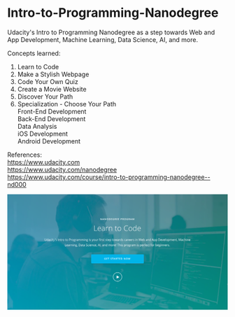 # Intro-to-Programming-Nanodegree
Udacity's Intro to Programming Nanodegree as a step towards Web and App Development, Machine Learning, Data Science, AI, and more.

Concepts learned:
1) Learn to Code
2) Make a Stylish Webpage
3) Code Your Own Quiz
4) Create a Movie Website
5) Discover Your Path
6) Specialization - Choose Your Path  
    Front-End Development  
    Back-End Development  
    Data Analysis  
    iOS Development  
    Android Development  

References:  
https://www.udacity.com  
https://www.udacity.com/nanodegree  
https://www.udacity.com/course/intro-to-programming-nanodegree--nd000  

![alt text](images/Intro-to-Programming-Nanodegree.png)
